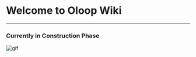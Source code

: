 # Welcome to Oloop Wiki
------------------------------------
### Currently in Construction Phase
![gif](https://i.pinimg.com/originals/2b/30/5f/2b305fb3876c9825e1952e8be0516157.gif)
